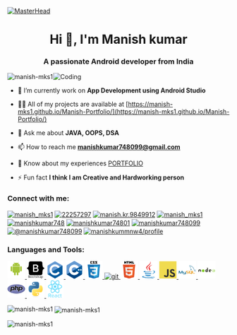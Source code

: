 [![MasterHead](https://media.istockphoto.com/id/1470350413/vector/software-developer-working-with-computers.jpg?s=612x612&w=0&k=20&c=rMDiFqhfe3PUzikjGeCuSl-x4YlXFCcnM_psO4MlOU0=)]()
<h1 align="center">Hi 👋, I'm Manish kumar</h1>
<h3 align="center">A passionate Android developer from India</h3>
<img align="right" alt="Coding" width="400" src="https://camo.githubusercontent.com/cae12fddd9d6982901d82580bdf321d81fb299141098ca1c2d4891870827bf17/68747470733a2f2f6d69726f2e6d656469756d2e636f6d2f6d61782f313336302f302a37513379765349765f7430696f4a2d5a2e676966"/>
<p align="left"> <img src="https://komarev.com/ghpvc/?username=manish-mks1&label=Profile%20views&color=0e75b6&style=flat" alt="manish-mks1" /> </p>


- 🌱 I’m currently work on **App Development using Android Studio**

- 👨‍💻 All of my projects are available at [https://manish-mks1.github.io/Manish-Portfolio/](https://manish-mks1.github.io/Manish-Portfolio/)

- 💬 Ask me about **JAVA, OOPS, DSA**

- 📫 How to reach me **manishkumar748099@gmail.com**

- 📄 Know about my experiences [PORTFOLIO](https://drive.google.com/file/d/1UBKg89rQbKm-Xv022U1L5W5UnU8tgIgO/view?usp=sharing)

- ⚡ Fun fact **I think I am Creative and Hardworking person**

<h3 align="left">Connect with me:</h3>
<p align="left">
<a href="https://twitter.com/manish_mks1" target="blank"><img align="center" src="https://raw.githubusercontent.com/rahuldkjain/github-profile-readme-generator/master/src/images/icons/Social/twitter.svg" alt="manish_mks1" height="30" width="40" /></a>
<a href="https://stackoverflow.com/users/22257297" target="blank"><img align="center" src="https://raw.githubusercontent.com/rahuldkjain/github-profile-readme-generator/master/src/images/icons/Social/stack-overflow.svg" alt="22257297" height="30" width="40" /></a>
<a href="https://fb.com/manish.kr.9849912" target="blank"><img align="center" src="https://raw.githubusercontent.com/rahuldkjain/github-profile-readme-generator/master/src/images/icons/Social/facebook.svg" alt="manish.kr.9849912" height="30" width="40" /></a>
<a href="https://instagram.com/manish_mks1" target="blank"><img align="center" src="https://raw.githubusercontent.com/rahuldkjain/github-profile-readme-generator/master/src/images/icons/Social/instagram.svg" alt="manish_mks1" height="30" width="40" /></a>
<a href="https://www.codechef.com/users/manishkumar748" target="blank"><img align="center" src="https://cdn.jsdelivr.net/npm/simple-icons@3.1.0/icons/codechef.svg" alt="manishkumar748" height="30" width="40" /></a>
<a href="https://www.hackerrank.com/manishkumar74801" target="blank"><img align="center" src="https://raw.githubusercontent.com/rahuldkjain/github-profile-readme-generator/master/src/images/icons/Social/hackerrank.svg" alt="manishkumar74801" height="30" width="40" /></a>
<a href="https://www.leetcode.com/manishkumar748099" target="blank"><img align="center" src="https://raw.githubusercontent.com/rahuldkjain/github-profile-readme-generator/master/src/images/icons/Social/leet-code.svg" alt="manishkumar748099" height="30" width="40" /></a>
<a href="https://www.hackerearth.com/@manishkumar748099" target="blank"><img align="center" src="https://raw.githubusercontent.com/rahuldkjain/github-profile-readme-generator/master/src/images/icons/Social/hackerearth.svg" alt="@manishkumar748099" height="30" width="40" /></a>
<a href="https://auth.geeksforgeeks.org/user/manishkummnw4/profile" target="blank"><img align="center" src="https://raw.githubusercontent.com/rahuldkjain/github-profile-readme-generator/master/src/images/icons/Social/geeks-for-geeks.svg" alt="manishkummnw4/profile" height="30" width="40" /></a>
</p>

<h3 align="left">Languages and Tools:</h3>
<p align="left"> <a href="https://developer.android.com" target="_blank" rel="noreferrer"> <img src="https://raw.githubusercontent.com/devicons/devicon/master/icons/android/android-original-wordmark.svg" alt="android" width="40" height="40"/> </a> <a href="https://getbootstrap.com" target="_blank" rel="noreferrer"> <img src="https://raw.githubusercontent.com/devicons/devicon/master/icons/bootstrap/bootstrap-plain-wordmark.svg" alt="bootstrap" width="40" height="40"/> </a> <a href="https://www.cprogramming.com/" target="_blank" rel="noreferrer"> <img src="https://raw.githubusercontent.com/devicons/devicon/master/icons/c/c-original.svg" alt="c" width="40" height="40"/> </a> <a href="https://www.w3schools.com/cpp/" target="_blank" rel="noreferrer"> <img src="https://raw.githubusercontent.com/devicons/devicon/master/icons/cplusplus/cplusplus-original.svg" alt="cplusplus" width="40" height="40"/> </a> <a href="https://www.w3schools.com/css/" target="_blank" rel="noreferrer"> <img src="https://raw.githubusercontent.com/devicons/devicon/master/icons/css3/css3-original-wordmark.svg" alt="css3" width="40" height="40"/> </a> <a href="https://git-scm.com/" target="_blank" rel="noreferrer"> <img src="https://www.vectorlogo.zone/logos/git-scm/git-scm-icon.svg" alt="git" width="40" height="40"/> </a> <a href="https://www.w3.org/html/" target="_blank" rel="noreferrer"> <img src="https://raw.githubusercontent.com/devicons/devicon/master/icons/html5/html5-original-wordmark.svg" alt="html5" width="40" height="40"/> </a> <a href="https://www.java.com" target="_blank" rel="noreferrer"> <img src="https://raw.githubusercontent.com/devicons/devicon/master/icons/java/java-original.svg" alt="java" width="40" height="40"/> </a> <a href="https://developer.mozilla.org/en-US/docs/Web/JavaScript" target="_blank" rel="noreferrer"> <img src="https://raw.githubusercontent.com/devicons/devicon/master/icons/javascript/javascript-original.svg" alt="javascript" width="40" height="40"/> </a> <a href="https://www.mysql.com/" target="_blank" rel="noreferrer"> <img src="https://raw.githubusercontent.com/devicons/devicon/master/icons/mysql/mysql-original-wordmark.svg" alt="mysql" width="40" height="40"/> </a> <a href="https://nodejs.org" target="_blank" rel="noreferrer"> <img src="https://raw.githubusercontent.com/devicons/devicon/master/icons/nodejs/nodejs-original-wordmark.svg" alt="nodejs" width="40" height="40"/> </a> <a href="https://www.php.net" target="_blank" rel="noreferrer"> <img src="https://raw.githubusercontent.com/devicons/devicon/master/icons/php/php-original.svg" alt="php" width="40" height="40"/> </a> <a href="https://www.python.org" target="_blank" rel="noreferrer"> <img src="https://raw.githubusercontent.com/devicons/devicon/master/icons/python/python-original.svg" alt="python" width="40" height="40"/> </a> <a href="https://reactjs.org/" target="_blank" rel="noreferrer"> <img src="https://raw.githubusercontent.com/devicons/devicon/master/icons/react/react-original-wordmark.svg" alt="react" width="40" height="40"/> </a> </p>

<p><img align="left" src="https://github-readme-stats.vercel.app/api/top-langs?username=manish-mks1&show_icons=true&locale=en&layout=compact" alt="manish-mks1" /></p>

<p>&nbsp;<img align="center" src="https://github-readme-stats.vercel.app/api?username=manish-mks1&show_icons=true&locale=en" alt="manish-mks1" /></p>

<p><img align="center" src="https://github-readme-streak-stats.herokuapp.com/?user=manish-mks1&" alt="manish-mks1" /></p>
